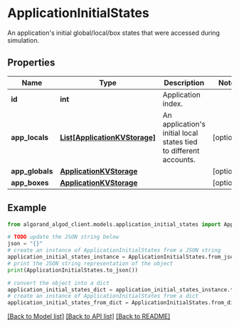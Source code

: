 # ApplicationInitialStates

An application's initial global/local/box states that were accessed during simulation.

## Properties

Name | Type | Description | Notes
------------ | ------------- | ------------- | -------------
**id** | **int** | Application index. | 
**app_locals** | [**List[ApplicationKVStorage]**](ApplicationKVStorage.md) | An application&#39;s initial local states tied to different accounts. | [optional] 
**app_globals** | [**ApplicationKVStorage**](ApplicationKVStorage.md) |  | [optional] 
**app_boxes** | [**ApplicationKVStorage**](ApplicationKVStorage.md) |  | [optional] 

## Example

```python
from algorand_algod_client.models.application_initial_states import ApplicationInitialStates

# TODO update the JSON string below
json = "{}"
# create an instance of ApplicationInitialStates from a JSON string
application_initial_states_instance = ApplicationInitialStates.from_json(json)
# print the JSON string representation of the object
print(ApplicationInitialStates.to_json())

# convert the object into a dict
application_initial_states_dict = application_initial_states_instance.to_dict()
# create an instance of ApplicationInitialStates from a dict
application_initial_states_from_dict = ApplicationInitialStates.from_dict(application_initial_states_dict)
```
[[Back to Model list]](../README.md#documentation-for-models) [[Back to API list]](../README.md#documentation-for-api-endpoints) [[Back to README]](../README.md)


